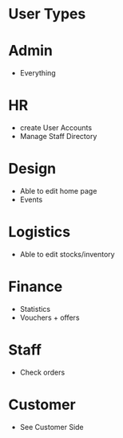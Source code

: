 # User Types  
  
# Admin
- Everything  

# HR  
- create User Accounts  
- Manage Staff Directory  

# Design  
- Able to edit home page  
- Events  

# Logistics  
- Able to edit stocks/inventory  

# Finance  
- Statistics  
- Vouchers + offers  

# Staff  
- Check orders  

# Customer  
- See Customer Side  


